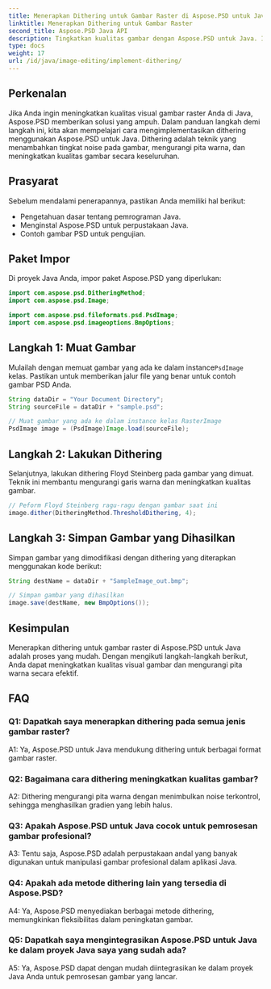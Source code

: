 ```yaml
---
title: Menerapkan Dithering untuk Gambar Raster di Aspose.PSD untuk Java
linktitle: Menerapkan Dithering untuk Gambar Raster
second_title: Aspose.PSD Java API
description: Tingkatkan kualitas gambar dengan Aspose.PSD untuk Java. Ikuti panduan langkah demi langkah kami untuk menerapkan dithering dan menghilangkan pita warna.
type: docs
weight: 17
url: /id/java/image-editing/implement-dithering/
---
```

## Perkenalan

Jika Anda ingin meningkatkan kualitas visual gambar raster Anda di Java, Aspose.PSD memberikan solusi yang ampuh. Dalam panduan langkah demi langkah ini, kita akan mempelajari cara mengimplementasikan dithering menggunakan Aspose.PSD untuk Java. Dithering adalah teknik yang menambahkan tingkat noise pada gambar, mengurangi pita warna, dan meningkatkan kualitas gambar secara keseluruhan.

## Prasyarat

Sebelum mendalami penerapannya, pastikan Anda memiliki hal berikut:

- Pengetahuan dasar tentang pemrograman Java.
- Menginstal Aspose.PSD untuk perpustakaan Java.
- Contoh gambar PSD untuk pengujian.

## Paket Impor

Di proyek Java Anda, impor paket Aspose.PSD yang diperlukan:

```java
import com.aspose.psd.DitheringMethod;
import com.aspose.psd.Image;

import com.aspose.psd.fileformats.psd.PsdImage;
import com.aspose.psd.imageoptions.BmpOptions;
```

## Langkah 1: Muat Gambar

 Mulailah dengan memuat gambar yang ada ke dalam instance`PsdImage` kelas. Pastikan untuk memberikan jalur file yang benar untuk contoh gambar PSD Anda.

```java
String dataDir = "Your Document Directory";
String sourceFile = dataDir + "sample.psd";

// Muat gambar yang ada ke dalam instance kelas RasterImage
PsdImage image = (PsdImage)Image.load(sourceFile);
```

## Langkah 2: Lakukan Dithering

Selanjutnya, lakukan dithering Floyd Steinberg pada gambar yang dimuat. Teknik ini membantu mengurangi garis warna dan meningkatkan kualitas gambar.

```java
// Peform Floyd Steinberg ragu-ragu dengan gambar saat ini
image.dither(DitheringMethod.ThresholdDithering, 4);
```

## Langkah 3: Simpan Gambar yang Dihasilkan

Simpan gambar yang dimodifikasi dengan dithering yang diterapkan menggunakan kode berikut:

```java
String destName = dataDir + "SampleImage_out.bmp";

// Simpan gambar yang dihasilkan
image.save(destName, new BmpOptions());
```

## Kesimpulan

Menerapkan dithering untuk gambar raster di Aspose.PSD untuk Java adalah proses yang mudah. Dengan mengikuti langkah-langkah berikut, Anda dapat meningkatkan kualitas visual gambar dan mengurangi pita warna secara efektif.

## FAQ

### Q1: Dapatkah saya menerapkan dithering pada semua jenis gambar raster?

A1: Ya, Aspose.PSD untuk Java mendukung dithering untuk berbagai format gambar raster.

### Q2: Bagaimana cara dithering meningkatkan kualitas gambar?

A2: Dithering mengurangi pita warna dengan menimbulkan noise terkontrol, sehingga menghasilkan gradien yang lebih halus.

### Q3: Apakah Aspose.PSD untuk Java cocok untuk pemrosesan gambar profesional?

A3: Tentu saja, Aspose.PSD adalah perpustakaan andal yang banyak digunakan untuk manipulasi gambar profesional dalam aplikasi Java.

### Q4: Apakah ada metode dithering lain yang tersedia di Aspose.PSD?

A4: Ya, Aspose.PSD menyediakan berbagai metode dithering, memungkinkan fleksibilitas dalam peningkatan gambar.

### Q5: Dapatkah saya mengintegrasikan Aspose.PSD untuk Java ke dalam proyek Java saya yang sudah ada?

A5: Ya, Aspose.PSD dapat dengan mudah diintegrasikan ke dalam proyek Java Anda untuk pemrosesan gambar yang lancar.